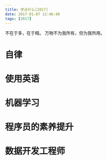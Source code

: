 ```yaml
---
title: 学点什么[2017]
date: 2017-01-07 12:46:40
tags: [2017]
---
```


不在于多，在于精。
万物不为我所有，但为我所用。
<!--more-->

# 自律

# 使用英语

# 机器学习

# 程序员的素养提升

# 数据开发工程师

